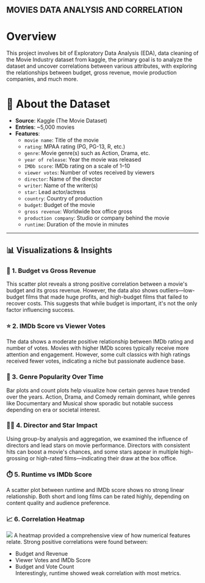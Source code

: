 ## MOVIES DATA ANALYSIS AND CORRELATION

# Overview
This project involves bit of Exploratory Data Analysis (EDA), data cleaning of the Movie Industry dataset from kaggle, the primary goal is to analyze the dataset and uncover correlations between various attributes, with exploring the relationships between budget, gross revenue, movie production companies, and much more.

# 📁 About the Dataset

- **Source**: Kaggle (The Movie Dataset)
- **Entries**: ~5,000 movies
- **Features**:
  - `movie name`: Title of the movie
  - `rating`: MPAA rating (PG, PG-13, R, etc.)
  - `genre`: Movie genre(s) such as Action, Drama, etc.
  - `year of release`: Year the movie was released
  - `IMDb score`: IMDb rating on a scale of 1–10
  - `viewer votes`: Number of votes received by viewers
  - `director`: Name of the director
  - `writer`: Name of the writer(s)
  - `star`: Lead actor/actress
  - `country`: Country of production
  - `budget`: Budget of the movie
  - `gross revenue`: Worldwide box office gross
  - `production company`: Studio or company behind the movie
  - `runtime`: Duration of the movie in minutes

---

## 📊 Visualizations & Insights

### 🎯 1. Budget vs Gross Revenue  
This scatter plot reveals a strong positive correlation between a movie's budget and its gross revenue. However, the data also shows outliers—low-budget films that made huge profits, and high-budget films that failed to recover costs. This suggests that while budget is important, it's not the only factor influencing success.

### ⭐ 2. IMDb Score vs Viewer Votes  
The data shows a moderate positive relationship between IMDb rating and number of votes. Movies with higher IMDb scores typically receive more attention and engagement. However, some cult classics with high ratings received fewer votes, indicating a niche but passionate audience base.

### 🎥 3. Genre Popularity Over Time  
Bar plots and count plots help visualize how certain genres have trended over the years. Action, Drama, and Comedy remain dominant, while genres like Documentary and Musical show sporadic but notable success depending on era or societal interest.

### 🧑‍🎓 4. Director and Star Impact  
Using group-by analysis and aggregation, we examined the influence of directors and lead stars on movie performance. Directors with consistent hits can boost a movie's chances, and some stars appear in multiple high-grossing or high-rated films—indicating their draw at the box office.

### ⏱️ 5. Runtime vs IMDb Score  
A scatter plot between runtime and IMDb score shows no strong linear relationship. Both short and long films can be rated highly, depending on content quality and audience preference.

### 📈 6. Correlation Heatmap
![](https://imgur.com/F8pdckB)
A heatmap provided a comprehensive view of how numerical features relate. Strong positive correlations were found between:
- Budget and Revenue  
- Viewer Votes and IMDb Score  
- Budget and Vote Count  
Interestingly, runtime showed weak correlation with most metrics.
